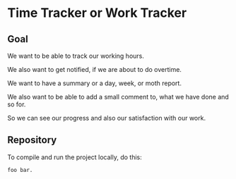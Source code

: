 # Time Tracker or Work Tracker

## Goal

We want to be able to track our working hours.

We also want to get notified, if we are about to do overtime.

We want to have a summary or a day, week, or moth report.

We also want to be able to add a small comment to, what we have done and so for.

So we can see our progress and also our satisfaction with our work.


## Repository

To compile and run the project locally, do this:

```
foo bar.
```

